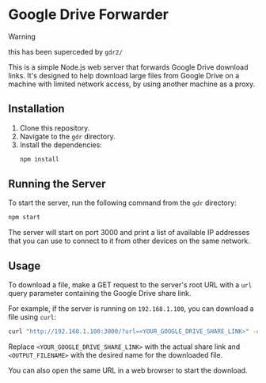 # Google Drive Forwarder

> [!WARNING]
> this has been superceded by `gdr2/`

This is a simple Node.js web server that forwards Google Drive download links. It's designed to help download large files from Google Drive on a machine with limited network access, by using another machine as a proxy.

## Installation

1.  Clone this repository.
2.  Navigate to the `gdr` directory.
3.  Install the dependencies:
    ```bash
    npm install
    ```

## Running the Server

To start the server, run the following command from the `gdr` directory:

```bash
npm start
```

The server will start on port 3000 and print a list of available IP addresses that you can use to connect to it from other devices on the same network.

## Usage

To download a file, make a GET request to the server's root URL with a `url` query parameter containing the Google Drive share link.

For example, if the server is running on `192.168.1.100`, you can download a file using `curl`:

```bash
curl "http://192.168.1.100:3000/?url=<YOUR_GOOGLE_DRIVE_SHARE_LINK>" -o <OUTPUT_FILENAME>
```

Replace `<YOUR_GOOGLE_DRIVE_SHARE_LINK>` with the actual share link and `<OUTPUT_FILENAME>` with the desired name for the downloaded file.

You can also open the same URL in a web browser to start the download.
